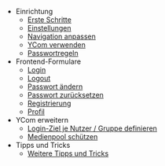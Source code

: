 
- Einrichtung
    - [Erste Schritte](main.first-steps.md)
    - [Einstellungen](main.settings.md)
    - [Navigation anpassen](main.navigation.md)
    - [YCom verwenden](user.details.md)
    - [Passwortregeln](main.password_rules.md)
- Frontend-Formulare
    - [Login](main.login.md)
    - [Logout](main.logout.md)
    - [Passwort ändern](main.change_password.md)
    - [Passwort zurücksetzen](main.reset_password.md)
    - [Registrierung](main.register.md)
    - [Profil](main.profile.md)
- YCom erweitern
    - [Login-Ziel je Nutzer / Gruppe definieren](trick.target_per_type.md)
    - [Medienpool schützen](media_auth.info.md)
- Tipps und Tricks 
    - [Weitere Tipps und Tricks](trick.misc.md)
